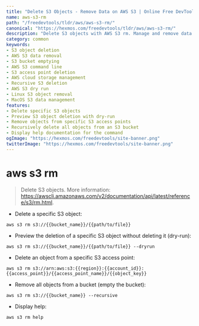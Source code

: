 ```yaml
---
title: "Delete S3 Objects - Remove Data on AWS S3 | Online Free DevTools by Hexmos"
name: aws-s3-rm
path: "/freedevtools/tldr/aws/aws-s3-rm/"
canonical: "https://hexmos.com/freedevtools/tldr/aws/aws-s3-rm/"
description: "Delete S3 objects with AWS S3 rm. Manage and remove data efficiently using command-line interface. Free online tool, no registration required."
category: common
keywords:
- S3 object deletion
- AWS S3 data removal
- S3 bucket emptying
- AWS S3 command line
- S3 access point deletion
- AWS cloud storage management
- Recursive S3 deletion
- AWS S3 dry run
- Linux S3 object removal
- MacOS S3 data management
features:
- Delete specific S3 objects
- Preview S3 object deletion with dry-run
- Remove objects from specific S3 access points
- Recursively delete all objects from an S3 bucket
- Display help documentation for the command
ogImage: "https://hexmos.com/freedevtools/site-banner.png"
twitterImage: "https://hexmos.com/freedevtools/site-banner.png"
---
```


# aws s3 rm

> Delete S3 objects.
> More information: <https://awscli.amazonaws.com/v2/documentation/api/latest/reference/s3/rm.html>.

- Delete a specific S3 object:

`aws s3 rm s3://{{bucket_name}}/{{path/to/file}}`

- Preview the deletion of a specific S3 object without deleting it (dry-run):

`aws s3 rm s3://{{bucket_name}}/{{path/to/file}} --dryrun`

- Delete an object from a specific S3 access point:

`aws s3 rm s3://arn:aws:s3:{{region}}:{{account_id}}:{{access_point}}/{{access_point_name}}/{{object_key}}`

- Remove all objects from a bucket (empty the bucket):

`aws s3 rm s3://{{bucket_name}} --recursive`

- Display help:

`aws s3 rm help`
